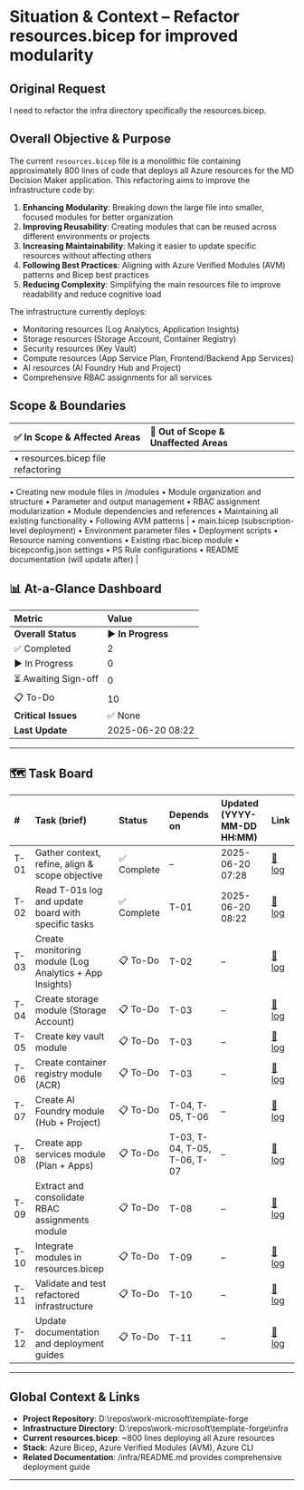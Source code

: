 <!---
⚠️ **DO NOT DELETE**
🔧 **EXECUTION LOG USAGE GUIDE**
================================

PURPOSE
-------
This file is the single source‑of‑truth for tracking the change request for
**`Refactor resources.bicep for improved modularity`**.
It provides a high-level dashboard and context. Detailed execution steps and
situation reports for each task are kept in separate markdown files, linked
from the Task Board below.

_If it didn’t happen in the logs, it didn’t happen._

HOW TO USE THIS LOG
-------------------
1. **Overall Status** – keep the top‑level status current:
   📋 *Not Started* → ▶️ *In Progress* → ✅ *Complete* → 🚧 *Blocked*.
2. **Task Board** - When updating a specific task's log file, update its
   status and timestamp here in the main task board as well.

EMOJI LEGEND (copy exactly whenever using emojis for updates)
---------------------------
| Emoji | Meaning              |
| :---: | :------------------- |
|   📋  | To-Do                |
|   ▶️  | In Progress          |
|   ⏳   | Awaiting Sign-off    |
|   🚧  | Blocked              |
|   ✅   | Complete / No Issues |

⚠️ **DO NOT DELETE THESE COMMENTS.**
They are the **only** place where instructions may appear in this file.
\--->

# Situation & Context – Refactor resources.bicep for improved modularity

## Original Request

I need to refactor the infra directory specifically the resources.bicep.

## Overall Objective & Purpose

The current `resources.bicep` file is a monolithic file containing approximately 800 lines of code that deploys all Azure resources for the MD Decision Maker application. This refactoring aims to improve the infrastructure code by:

1. **Enhancing Modularity**: Breaking down the large file into smaller, focused modules for better organization
2. **Improving Reusability**: Creating modules that can be reused across different environments or projects
3. **Increasing Maintainability**: Making it easier to update specific resources without affecting others
4. **Following Best Practices**: Aligning with Azure Verified Modules (AVM) patterns and Bicep best practices
5. **Reducing Complexity**: Simplifying the main resources file to improve readability and reduce cognitive load

The infrastructure currently deploys:
- Monitoring resources (Log Analytics, Application Insights)
- Storage resources (Storage Account, Container Registry)
- Security resources (Key Vault)
- Compute resources (App Service Plan, Frontend/Backend App Services)
- AI resources (AI Foundry Hub and Project)
- Comprehensive RBAC assignments for all services

## Scope & Boundaries


| ✅ **In Scope & Affected Areas** | 🚫 **Out of Scope & Unaffected Areas** |
| :----------------------------- | :------------------------------------- |
| • resources.bicep file refactoring
• Creating new module files in /modules
• Module organization and structure
• Parameter and output management
• RBAC assignment modularization
• Module dependencies and references
• Maintaining all existing functionality
• Following AVM patterns | • main.bicep (subscription-level deployment)
• Environment parameter files
• Deployment scripts
• Resource naming conventions
• Existing rbac.bicep module
• bicepconfig.json settings
• PS Rule configurations
• README documentation (will update after)     |



## 📊 At-a-Glance Dashboard

| Metric             | Value             |
| :----------------- | :---------------- |
| **Overall Status** | ▶️ **In Progress** |
| ✅ Completed       | 2                 |
| ▶️ In Progress     | 0                 |
| ⏳ Awaiting Sign-off | 0                 |
| 📋 To-Do           | 10                |
| **Critical Issues**| ✅ None           |
| **Last Update**    | 2025-06-20 08:22        |

---

## 🗺️ Task Board

| #    | Task (brief)                                    | Status   | Depends on | Updated (YYYY-MM-DD HH:MM) | Link |
| :--- | :---------------------------------------------- | :------- | :--------- | :------------------------- | :--- |
| T-01 | Gather context, refine, align & scope objective | ✅ Complete | –          | 2025-06-20 07:28            | [📝 log](./T-01_task_execution_report.md) |
| T-02 | Read T-01s log and update board with specific tasks                | ✅ Complete | T-01       | 2025-06-20 08:22            | [📝 log](./T-02_task_execution_report.md) |
| T-03 | Create monitoring module (Log Analytics + App Insights) | 📋 To-Do | T-02       | –            | [📝 log](./T-03_task_execution_report.md) |
| T-04 | Create storage module (Storage Account) | 📋 To-Do | T-03       | –            | [📝 log](./T-04_task_execution_report.md) |
| T-05 | Create key vault module | 📋 To-Do | T-03       | –            | [📝 log](./T-05_task_execution_report.md) |
| T-06 | Create container registry module (ACR) | 📋 To-Do | T-03       | –            | [📝 log](./T-06_task_execution_report.md) |
| T-07 | Create AI Foundry module (Hub + Project) | 📋 To-Do | T-04, T-05, T-06       | –            | [📝 log](./T-07_task_execution_report.md) |
| T-08 | Create app services module (Plan + Apps) | 📋 To-Do | T-03, T-04, T-05, T-06, T-07       | –            | [📝 log](./T-08_task_execution_report.md) |
| T-09 | Extract and consolidate RBAC assignments module | 📋 To-Do | T-08       | –            | [📝 log](./T-09_task_execution_report.md) |
| T-10 | Integrate modules in resources.bicep | 📋 To-Do | T-09       | –            | [📝 log](./T-10_task_execution_report.md) |
| T-11 | Validate and test refactored infrastructure | 📋 To-Do | T-10       | –            | [📝 log](./T-11_task_execution_report.md) |
| T-12 | Update documentation and deployment guides | 📋 To-Do | T-11       | –            | [📝 log](./T-12_task_execution_report.md) |


---


## Global Context & Links

- **Project Repository**: D:\repos\work-microsoft\template-forge
- **Infrastructure Directory**: D:\repos\work-microsoft\template-forge\infra
- **Current resources.bicep**: ~800 lines deploying all Azure resources
- **Stack**: Azure Bicep, Azure Verified Modules (AVM), Azure CLI
- **Related Documentation**: /infra/README.md provides comprehensive deployment guide


---
